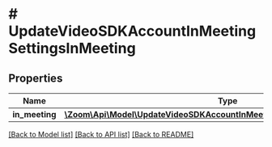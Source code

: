 # # UpdateVideoSDKAccountInMeetingSettingsInMeeting

## Properties

Name | Type | Description | Notes
------------ | ------------- | ------------- | -------------
**in_meeting** | [**\Zoom\Api\Model\UpdateVideoSDKAccountInMeetingSettingsInMeetingInMeeting**](UpdateVideoSDKAccountInMeetingSettingsInMeetingInMeeting.md) |  | [optional]

[[Back to Model list]](../../README.md#models) [[Back to API list]](../../README.md#endpoints) [[Back to README]](../../README.md)
